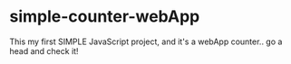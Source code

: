 # simple-counter-webApp
This my first SIMPLE JavaScript project, and it's a webApp counter.. go a head and check it!
